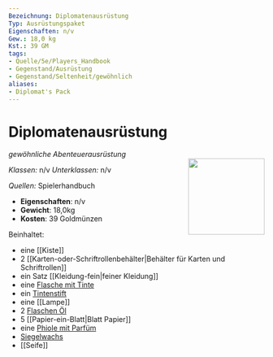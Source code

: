 ```yaml
---
Bezeichnung: Diplomatenausrüstung
Typ: Ausrüstungspaket
Eigenschaften: n/v
Gew.: 18,0 kg
Kst.: 39 GM
tags:
- Quelle/5e/Players_Handbook
- Gegenstand/Ausrüstung
- Gegenstand/Seltenheit/gewöhnlich
aliases:
- Diplomat's Pack
---
```

# Diplomatenausrüstung
*gewöhnliche Abenteuerausrüstung*  
<img src="Symbolik/Gegenstände.webp" align="right" width="150">

_Klassen:_ n/v 
_Unterklassen:_  n/v

_Quellen:_ Spielerhandbuch

- **Eigenschaften**: n/v
- **Gewicht**: 18,0kg
- **Kosten**: 39 Goldmünzen

Beinhaltet:

- eine [[Kiste]]
- 2 [[Karten-oder-Schriftrollenbehälter|Behälter für Karten und Schriftrollen]]  
- ein Satz [[Kleidung-fein|feiner Kleidung]]  
- eine [Flasche mit Tinte](ink-1-ounce-bottle.md)  
- ein [Tintenstift](ink-pen.md)  
- eine [[Lampe]]  
- 2 [Flaschen Öl](oil-flask.md)  
- 5 [[Papier-ein-Blatt|Blatt Papier]]  
- eine [Phiole mit Parfüm](perfume-vial.md)  
- [Siegelwachs](sealing-wax.md)  
- [[Seife]]  